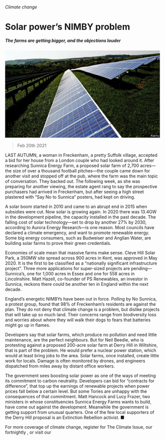 ###### Climate change

# Solar power’s NIMBY problem 

##### The farms are getting bigger, and the objections louder 

![image](images/20210220_BRP003_0.jpg) 

> Feb 20th 2021 


LAST AUTUMN, a woman in Freckenham, a pretty Suffolk village, accepted a bid for her house from a London couple who had looked around it. After researching Sunnica Energy Farm, a proposed solar farm of 2,700 acres—the size of over a thousand football pitches—the couple came down for another visit and stopped off at the pub, where the farm was the main topic of conversation. They backed out. The following week, as she was preparing for another viewing, the estate agent rang to say the prospective purchasers had arrived in Freckenham, but after seeing a high street plastered with “Say No to Sunnica” posters, had kept on driving. 


A solar boom started in 2010 and came to an abrupt end in 2015 when subsidies were cut. Now solar is growing again. In 2020 there was 13.4GW in the development pipeline, the capacity installed in the past decade. The falling cost of solar technology—set to drop by another 27% by 2030, according to Aurora Energy Research—is one reason. Most councils have declared a climate emergency, and want to promote renewable energy. Some big energy consumers, such as Budweiser and Anglian Water, are building solar farms to prove their green credentials.



Economies of scale mean that massive farms make sense. Cleve Hill Solar Park, a 350MW site spread across 900 acres in Kent, was approved in May 2020. It is the first to be classified as a “nationally significant infrastructure project”. Three more applications for super-sized projects are pending—Sunnica’s, one for 1,000 acres in Essex and one for 558 acres in Lincolnshire. Matt Hazell, co-founder of PS Renewables, an investor in Sunnica, reckons there could be another ten in England within the next decade.


England’s energetic NIMBYs have been out in force. Polling by No Sunnica, a protest group, found that 98% of Freckenham’s residents are against the plan. They do not deny that climate change is a problem, but dislike projects that will take up so much land. Their concerns range from biodiversity loss and worries about where they will walk their dogs to fears that batteries might go up in flames.


Developers say that solar farms, which produce no pollution and need little maintenance, are the perfect neighbours. But for Neil Beedie, who is protesting against a proposed 200-acre solar farm at Derry Hill in Wiltshire, that is part of the problem. He would prefer a nuclear power station, which would at least bring jobs to the area. Solar farms, once installed, create little work for locals. Damage is often monitored by drones, and engineers dispatched from miles away by distant office workers.


The government sees boosting solar power as one of the ways of meeting its commitment to carbon neutrality. Developers can bid for “contracts for difference”, that top up the earnings of renewable projects when power prices fall below a certain level. But some Tories are unhappy with the consequences of that commitment. Matt Hancock and Lucy Frazer, two ministers in whose constituencies Sunnica Energy Farms wants to build, have come out against the development. Meanwhile the government is getting support from unusual quarters. One of the few local supporters of the Derry Hill proposal is an Extinction Rebellion activist. ■


For more coverage of climate change, register for The Climate Issue, our fortnightly , or visit our 

